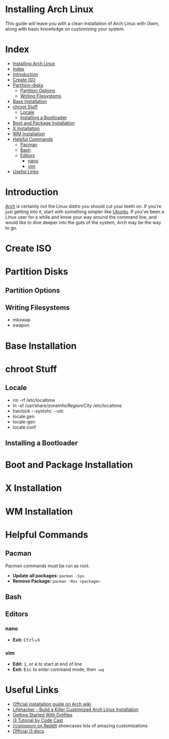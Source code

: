 # Installing Arch Linux
This guide will leave you with a clean installation of Arch Linux with i3wm,
along with basic knowledge on customizing your system.

# Index

  - [Installing Arch Linux](#installing-arch-linux)
  - [Index](#index)
  - [Introduction](#introduction)
  - [Create ISO](#create-iso)
  - [Partition-disks](#partition-disks)
    - [Partition Options](#partition-options)
    - [Writing Filesystems](#writing-filesystems)
  - [Base Installation](#base-installation)
  - [chroot Stuff](#chroot-stuff)
    - [Locale](#locale)
    - [Installing a Bootloader](#installing-a-bootloader)
  - [Boot and Package Installation](#boot-and-package-installation)
  - [X Installation](#x-installation)
  - [WM Installation](#wm-installation)
  - [Helpful Commands](#helpful-commands)
    - [Pacman](#pacman)
    - [Bash](#bash)
    - [Editors](#editors)
      - [nano](#nano)
      - [vim](#vim)
  - [Useful Links](#useful-links)


# Introduction
[Arch](#) is certainly not the Linux distro you should cut your teeth on. If you're
just getting into it, start with something simpler like [Ubuntu](#). If you've been a Linux
user for a while and know your way around the command line, and would like to dive
deeper into the guts of the system, Arch may be the way to go.




# Create ISO


# Partition Disks

## Partition Options

## Writing Filesystems

* mkswap
* swapon

# Base Installation

# chroot Stuff

## Locale

* rm -rf /etc/localtime
* ln -sf /usr/share/zoneinfo/*Region*/*City* /etc/localtime
* hwclock --systohc --utc
* locale.gen
* locale-gen
* locale.conf

## Installing a Bootloader


# Boot and Package Installation


# X Installation


# WM Installation


# Helpful Commands

## Pacman
Pacman commands must be run as root.

* **Update all packages:** `pacman -Syu`
* **Remove Package:** `pacman -Rns <package>`

## Bash

## Editors

### nano

* **Exit:** <kbd>Ctrl</kbd>+<kbd>X</kbd>

### vim

* **Edit:** <kbd>i</kbd>, or <kbd>A</kbd> to start at end of line
* **Exit:** <kbd>Esc</kbd> to enter command mode, then `:wq`


# Useful Links

* [Official installation guide on Arch wiki](https://wiki.archlinux.org/index.php/installation_guide)
* [Lifehacker - Build a Killer Customized Arch Linux Installation](https://lifehacker.com/5680453/build-a-killer-customized-arch-linux-installation-and-learn-all-about-linux-in-the-process)
* [Getting Started With Dotfiles](https://medium.com/@webprolific/getting-started-with-dotfiles-43c3602fd789)
* [i3 Tutorial by Code Cast](https://www.youtube.com/playlist?list=PL5ze0DjYv5DbCv9vNEzFmP6sU7ZmkGzcf)
* [/r/unixporn on Reddit](https://www.reddit.com/r/unixporn/) showcases lots of amazing customizations
* [Official i3 docs](https://i3wm.org/docs/)

